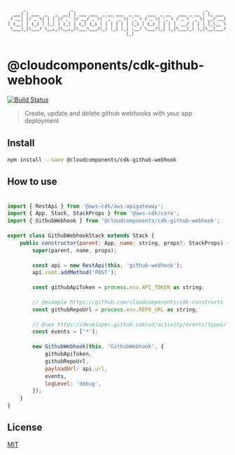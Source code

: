 ![cloudcomponents Logo](/logo.png?raw=true)

# @cloudcomponents/cdk-github-webhook

[![Build Status](https://travis-ci.org/cloudcomponents/cdk-constructs.svg?branch=master)](https://travis-ci.org/cloudcomponents/cdk-constructs)

> Create, update and delete github webhooks with your app deployment

## Install

```bash
npm install --save @cloudcomponents/cdk-github-webhook
```

## How to use

```javascript

import { RestApi } from '@aws-cdk/aws-apigateway';
import { App, Stack, StackProps } from '@aws-cdk/core';
import { GithubWebhook } from '@cloudcomponents/cdk-github-webhook';

export class GithubWebhookStack extends Stack {
    public constructor(parent: App, name: string, props?: StackProps) {
        super(parent, name, props);

        const api = new RestApi(this, 'github-webhook');
        api.root.addMethod('POST');

        const githubApiToken = process.env.API_TOKEN as string;

        // @example https://github.com/cloudcomponents/cdk-constructs
        const githubRepoUrl = process.env.REPO_URL as string;

        // @see https://developer.github.com/v3/activity/events/types/
        const events = ['*'];

        new GithubWebhook(this, 'GithubWebhook', {
            githubApiToken,
            githubRepoUrl,
            payloadUrl: api.url,
            events,
            logLevel: 'debug',
        });
    }
}

```

## License

[MIT](../../LICENSE)
